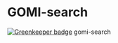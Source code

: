 # GOMI-search

[![Greenkeeper badge](https://badges.greenkeeper.io/wilf312/GOMI-search.svg)](https://greenkeeper.io/)
gomi-search
